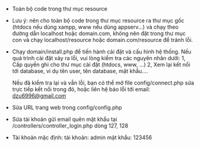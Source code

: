 -   Toàn bộ code trong thư mục resource  

-   Lưu ý: nên cho toàn bộ code trong thư mục resource ra thư mục gốc (htdocs nếu dùng xampp, www nếu dùng appserv...) và chạy theo đường dẫn localhost hoặc domain.com, không nên đặt trong thư mục con và chạy localhost/resource hoặc domain.com/resource để tránh lỗi.  

-   Chạy domain/install.php để tiến hành cài đặt và cấu hình hệ thống. Nếu quá trình cài đặt xảy ra lỗi, vui lòng kiểm tra các nguyên nhân dưới:
        1, Cấp quyền ghi cho thư mục cài đặt (htdocs, www, ...)
        2, Xem lại kết nối tới database, ví dụ tên user, tên database, mật khẩu....  

    Nếu đã kiểm tra lại và vẫn lỗi, bạn có thể mở file config/connect.php sửa trực tiếp kết nối trong đó,
    hoặc liên hệ báo lỗi tới email: dzu6996@gmail.com  

-   Sửa URL trang web trong config/config.php
-   Sửa tài khoản gửi email quên mật khẩu tại /controllers/controller_login.php dòng 127, 128  

-   Tài khoản mặc định:
    		tài khoản: admin
    		mật khẩu: 123456
